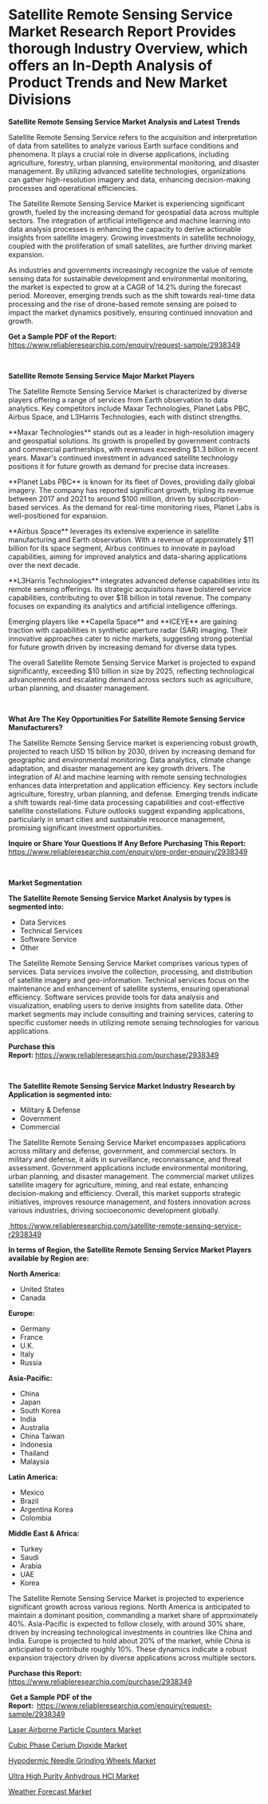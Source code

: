 <p><h1>Satellite Remote Sensing Service Market Research Report Provides thorough Industry Overview, which offers an In-Depth Analysis of Product Trends and New Market Divisions</h1></p><p><strong>Satellite Remote Sensing Service Market Analysis and Latest Trends</strong></p>
<p><p>Satellite Remote Sensing Service refers to the acquisition and interpretation of data from satellites to analyze various Earth surface conditions and phenomena. It plays a crucial role in diverse applications, including agriculture, forestry, urban planning, environmental monitoring, and disaster management. By utilizing advanced satellite technologies, organizations can gather high-resolution imagery and data, enhancing decision-making processes and operational efficiencies.</p><p>The Satellite Remote Sensing Service Market is experiencing significant growth, fueled by the increasing demand for geospatial data across multiple sectors. The integration of artificial intelligence and machine learning into data analysis processes is enhancing the capacity to derive actionable insights from satellite imagery. Growing investments in satellite technology, coupled with the proliferation of small satellites, are further driving market expansion. </p><p>As industries and governments increasingly recognize the value of remote sensing data for sustainable development and environmental monitoring, the market is expected to grow at a CAGR of 14.2% during the forecast period. Moreover, emerging trends such as the shift towards real-time data processing and the rise of drone-based remote sensing are poised to impact the market dynamics positively, ensuring continued innovation and growth.</p></p>
<p><strong>Get a Sample PDF of the Report:&nbsp;</strong> <a href="https://www.reliableresearchiq.com/enquiry/request-sample/2938349?utm_campaign=99&utm_medium=2&utm_source=Github&utm_content=ia&utm_term=15032025&utm_id=satellite-remote-sensing-service">https://www.reliableresearchiq.com/enquiry/request-sample/2938349</a></p>
<p>&nbsp;</p>
<p><strong>Satellite Remote Sensing Service Major Market Players</strong></p>
<p><p>The Satellite Remote Sensing Service Market is characterized by diverse players offering a range of services from Earth observation to data analytics. Key competitors include Maxar Technologies, Planet Labs PBC, Airbus Space, and L3Harris Technologies, each with distinct strengths.</p><p>**Maxar Technologies** stands out as a leader in high-resolution imagery and geospatial solutions. Its growth is propelled by government contracts and commercial partnerships, with revenues exceeding $1.3 billion in recent years. Maxar's continued investment in advanced satellite technology positions it for future growth as demand for precise data increases.</p><p>**Planet Labs PBC** is known for its fleet of Doves, providing daily global imagery. The company has reported significant growth, tripling its revenue between 2017 and 2021 to around $100 million, driven by subscription-based services. As the demand for real-time monitoring rises, Planet Labs is well-positioned for expansion.</p><p>**Airbus Space** leverages its extensive experience in satellite manufacturing and Earth observation. With a revenue of approximately $11 billion for its space segment, Airbus continues to innovate in payload capabilities, aiming for improved analytics and data-sharing applications over the next decade.</p><p>**L3Harris Technologies** integrates advanced defense capabilities into its remote sensing offerings. Its strategic acquisitions have bolstered service capabilities, contributing to over $18 billion in total revenue. The company focuses on expanding its analytics and artificial intelligence offerings.</p><p>Emerging players like **Capella Space** and **ICEYE** are gaining traction with capabilities in synthetic aperture radar (SAR) imaging. Their innovative approaches cater to niche markets, suggesting strong potential for future growth driven by increasing demand for diverse data types.</p><p>The overall Satellite Remote Sensing Service Market is projected to expand significantly, exceeding $10 billion in size by 2025, reflecting technological advancements and escalating demand across sectors such as agriculture, urban planning, and disaster management.</p></p>
<p>&nbsp;</p>
<p><strong>What Are The Key Opportunities For Satellite Remote Sensing Service Manufacturers?</strong></p>
<p><p>The Satellite Remote Sensing Service market is experiencing robust growth, projected to reach USD 15 billion by 2030, driven by increasing demand for geographic and environmental monitoring. Data analytics, climate change adaptation, and disaster management are key growth drivers. The integration of AI and machine learning with remote sensing technologies enhances data interpretation and application efficiency. Key sectors include agriculture, forestry, urban planning, and defense. Emerging trends indicate a shift towards real-time data processing capabilities and cost-effective satellite constellations. Future outlooks suggest expanding applications, particularly in smart cities and sustainable resource management, promising significant investment opportunities.</p></p>
<p><strong>Inquire or Share Your Questions If Any Before Purchasing This Report:</strong> <a href="https://www.reliableresearchiq.com/enquiry/pre-order-enquiry/2938349?utm_campaign=99&utm_medium=2&utm_source=Github&utm_content=ia&utm_term=15032025&utm_id=satellite-remote-sensing-service">https://www.reliableresearchiq.com/enquiry/pre-order-enquiry/2938349</a></p>
<p>&nbsp;</p>
<p><strong>Market Segmentation</strong></p>
<p><strong>The Satellite Remote Sensing Service Market Analysis by types is segmented into:</strong></p>
<p><ul><li>Data Services</li><li>Technical Services</li><li>Software Service</li><li>Other</li></ul></p>
<p><p>The Satellite Remote Sensing Service Market comprises various types of services. Data services involve the collection, processing, and distribution of satellite imagery and geo-information. Technical services focus on the maintenance and enhancement of satellite systems, ensuring operational efficiency. Software services provide tools for data analysis and visualization, enabling users to derive insights from satellite data. Other market segments may include consulting and training services, catering to specific customer needs in utilizing remote sensing technologies for various applications.</p></p>
<p><strong>Purchase this Report:&nbsp;</strong><a href="https://www.reliableresearchiq.com/purchase/2938349?utm_campaign=99&utm_medium=2&utm_source=Github&utm_content=ia&utm_term=15032025&utm_id=satellite-remote-sensing-service">https://www.reliableresearchiq.com/purchase/2938349</a></p>
<p>&nbsp;</p>
<p><strong>The Satellite Remote Sensing Service Market Industry Research by Application is segmented into:</strong></p>
<p><ul><li>Military & Defense</li><li>Government</li><li>Commercial</li></ul></p>
<p><p>The Satellite Remote Sensing Service Market encompasses applications across military and defense, government, and commercial sectors. In military and defense, it aids in surveillance, reconnaissance, and threat assessment. Government applications include environmental monitoring, urban planning, and disaster management. The commercial market utilizes satellite imagery for agriculture, mining, and real estate, enhancing decision-making and efficiency. Overall, this market supports strategic initiatives, improves resource management, and fosters innovation across various industries, driving socioeconomic development globally.</p></p>
<p><a href="https://www.reliableresearchiq.com/satellite-remote-sensing-service-r2938349?utm_campaign=99&utm_medium=2&utm_source=Github&utm_content=ia&utm_term=15032025&utm_id=satellite-remote-sensing-service">&nbsp;https://www.reliableresearchiq.com/satellite-remote-sensing-service-r2938349</a></p>
<p><strong>In terms of Region, the Satellite Remote Sensing Service Market Players available by Region are:</strong></p>
<p>
    <p> <strong> North America: </strong>
        <ul>
            <li>United States</li>
            <li>Canada</li>
        </ul>
        </p> 
    <p> <strong> Europe: </strong>
        <ul>
            <li>Germany</li>
            <li>France</li>
            <li>U.K.</li>
            <li>Italy</li>
            <li>Russia</li>
        </ul>
        </p> 
    <p> <strong> Asia-Pacific: </strong>
        <ul>
            <li>China</li>
            <li>Japan</li>
            <li>South Korea</li>
            <li>India</li>
            <li>Australia</li>
            <li>China Taiwan</li>
            <li>Indonesia</li>
            <li>Thailand</li>
            <li>Malaysia</li>
        </ul>
        </p> 
    <p> <strong> Latin America: </strong>
        <ul>
            <li>Mexico</li>
            <li>Brazil</li>
            <li>Argentina Korea</li>
            <li>Colombia</li>
        </ul>
        </p> 
    <p> <strong> Middle East & Africa: </strong>
        <ul>
            <li>Turkey</li>
            <li>Saudi</li>
            <li>Arabia</li>
            <li>UAE</li>
            <li>Korea</li>
        </ul>
    </p>
    </p>
<p><p>The Satellite Remote Sensing Service Market is projected to experience significant growth across various regions. North America is anticipated to maintain a dominant position, commanding a market share of approximately 40%. Asia-Pacific is expected to follow closely, with around 30% share, driven by increasing technological investments in countries like China and India. Europe is projected to hold about 20% of the market, while China is anticipated to contribute roughly 10%. These dynamics indicate a robust expansion trajectory driven by diverse applications across multiple sectors.</p></p>
<p><strong>Purchase this Report: </strong><a href="https://www.reliableresearchiq.com/purchase/2938349?utm_campaign=99&utm_medium=2&utm_source=Github&utm_content=ia&utm_term=15032025&utm_id=satellite-remote-sensing-service">https://www.reliableresearchiq.com/purchase/2938349</a></p>
<p>&nbsp;<strong>Get a Sample PDF of the Report:&nbsp;&nbsp;</strong><a href="https://www.reliableresearchiq.com/enquiry/request-sample/2938349?utm_campaign=99&utm_medium=2&utm_source=Github&utm_content=ia&utm_term=15032025&utm_id=satellite-remote-sensing-service">https://www.reliableresearchiq.com/enquiry/request-sample/2938349</a></p>
<p><strong></strong></p>
<p><p><a href="https://github.com/bartzthateis/Market-Research-Report-List-1/blob/main/laser-airborne-particle-counters-market.md?utm_campaign=99&utm_medium=2&utm_source=Github&utm_content=ia&utm_term=15032025&utm_id=satellite-remote-sensing-service">Laser Airborne Particle Counters Market</a></p><p><a href="https://github.com/vespigeakexc/Market-Research-Report-List-1/blob/main/cubic-phase-cerium-dioxide-market.md?utm_campaign=99&utm_medium=2&utm_source=Github&utm_content=ia&utm_term=15032025&utm_id=satellite-remote-sensing-service">Cubic Phase Cerium Dioxide Market</a></p><p><a href="https://github.com/moorsdorak31/Market-Research-Report-List-1/blob/main/hypodermic-needle-grinding-wheels-market.md?utm_campaign=99&utm_medium=2&utm_source=Github&utm_content=ia&utm_term=15032025&utm_id=satellite-remote-sensing-service">Hypodermic Needle Grinding Wheels Market</a></p><p><a href="https://github.com/afghatakito29/Market-Research-Report-List-1/blob/main/ultra-high-purity-anhydrous-hcl-market.md?utm_campaign=99&utm_medium=2&utm_source=Github&utm_content=ia&utm_term=15032025&utm_id=satellite-remote-sensing-service">Ultra High Purity Anhydrous HCl Market</a></p><p><a href="https://github.com/eimutelufta/Market-Research-Report-List-1/blob/main/weather-forecast-market.md?utm_campaign=99&utm_medium=2&utm_source=Github&utm_content=ia&utm_term=15032025&utm_id=satellite-remote-sensing-service">Weather Forecast Market</a></p></p>
